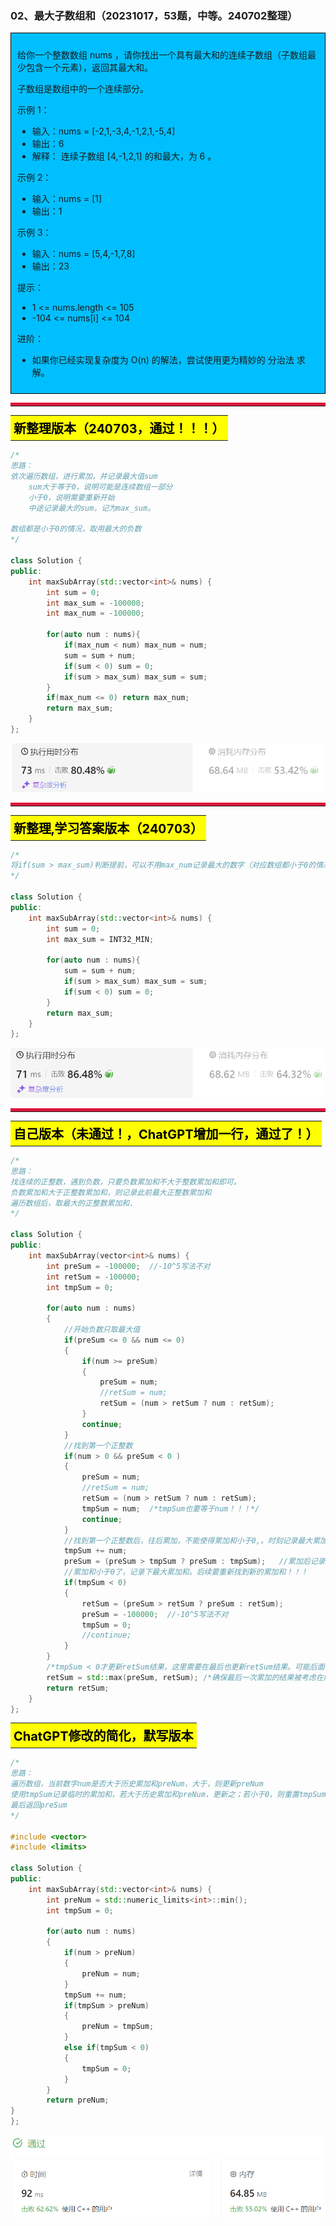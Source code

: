 ### 02、最大子数组和（20231017，53题，中等。240702整理）
<div style="border: 1px solid black; padding: 10px; background-color: #00BFFF;">

给你一个整数数组 nums ，请你找出一个具有最大和的连续子数组（子数组最少包含一个元素），返回其最大和。

子数组是数组中的一个连续部分。

示例 1：

- 输入：nums = [-2,1,-3,4,-1,2,1,-5,4]
- 输出：6
- 解释：
  连续子数组 [4,-1,2,1] 的和最大，为 6 。

示例 2：

- 输入：nums = [1]
- 输出：1

示例 3：

- 输入：nums = [5,4,-1,7,8]
- 输出：23
 
提示：

- 1 <= nums.length <= 105
- -104 <= nums[i] <= 104

进阶：
- 如果你已经实现复杂度为 O(n) 的解法，尝试使用更为精妙的 分治法 求解。

  </p>
</div>

<hr style="border-top: 5px solid #DC143C;">

<table>
  <tr>
    <td bgcolor="Yellow" style="padding: 5px; border: 0px solid black;">
      <span style="font-weight: bold; font-size: 20px;color: black;">
      新整理版本（240703，通过！！！）
      </span>
    </td>
  </tr>
</table>

```C++
/*
思路：
依次遍历数组，进行累加，并记录最大值sum
    sum大于等于0，说明可能是连续数组一部分
    小于0，说明需要重新开始
    中途记录最大的sum，记为max_sum。

数组都是小于0的情况，取用最大的负数
*/

class Solution {
public:
    int maxSubArray(std::vector<int>& nums) {
        int sum = 0;
        int max_sum = -100000;
        int max_num = -100000;
        
        for(auto num : nums){
            if(max_num < num) max_num = num;
            sum = sum + num;
            if(sum < 0) sum = 0;
            if(sum > max_sum) max_sum = sum;
        }
        if(max_num <= 0) return max_num;
        return max_sum;
    }
};
```
![alt text](image/04dbea1f11bed72ead6b81ba581aa8d.png)

<hr style="border-top: 5px solid #DC143C;">

<table>
  <tr>
    <td bgcolor="Yellow" style="padding: 5px; border: 0px solid black;">
      <span style="font-weight: bold; font-size: 20px;color: black;">
      新整理,学习答案版本（240703）
      </span>
    </td>
  </tr>
</table>

```C++
/*
将if(sum > max_sum)判断提前，可以不用max_num记录最大的数字（对应数组都小于0的情况）
*/

class Solution {
public:
    int maxSubArray(std::vector<int>& nums) {
        int sum = 0;
        int max_sum = INT32_MIN;
        
        for(auto num : nums){
            sum = sum + num;
            if(sum > max_sum) max_sum = sum;
            if(sum < 0) sum = 0;
        }
        return max_sum;
    }
};
```
![alt text](image/68634acb56ca8f52ad8d9e6e39177e8.png)
<hr style="border-top: 5px solid #DC143C;">
<table>
  <tr>
    <td bgcolor="Yellow" style="padding: 5px; border: 0px solid black;">
      <span style="font-weight: bold; font-size: 20px;color: black;">
      自己版本（未通过！，ChatGPT增加一行，通过了！）
      </span>
    </td>
  </tr>
</table>

```C++
/*
思路：
找连续的正整数，遇到负数，只要负数累加和不大于整数累加和即可。
负数累加和大于正整数累加和，则记录此前最大正整数累加和
遍历数组后，取最大的正整数累加和.
*/

class Solution {
public:
    int maxSubArray(vector<int>& nums) {
        int preSum = -100000;  //-10^5写法不对
        int retSum = -100000;
        int tmpSum = 0;

        for(auto num : nums)
        {
            //开始负数只取最大值
            if(preSum <= 0 && num <= 0)
            {
                if(num >= preSum)
                {
                    preSum = num;
                    //retSum = num;
                    retSum = (num > retSum ? num : retSum);
                }
                continue;
            }
            //找到第一个正整数
            if(num > 0 && preSum < 0 )
            {
                preSum = num;
                //retSum = num;
                retSum = (num > retSum ? num : retSum);
                tmpSum = num;  /*tmpSum也要等于num！！！*/
                continue;
            }
            //找到第一个正整数后，往后累加，不能使得累加和小于0,。时刻记录最大累加和
            tmpSum += num;
            preSum = (preSum > tmpSum ? preSum : tmpSum);   //累加后记录最大的累加和
            //累加和小于0了，记录下最大累加和。后续要重新找到新的累加和！！！
            if(tmpSum < 0)
            {
                retSum = (preSum > retSum ? preSum : retSum);
                preSum = -100000;  //-10^5写法不对
                tmpSum = 0;
                //continue;
            }
        }
        /*tmpSum < 0才更新retSum结果，这里需要在最后也更新retSum结果。可能后面一直大于零，没有tmpSum < 0的情况出现，导致retSum没更新到的情况。。*/
        retSum = std::max(preSum, retSum); /*确保最后一次累加的结果被考虑在内*/
        return retSum;
    }
};

```

<table>
  <tr>
    <td bgcolor="Yellow" style="padding: 5px; border: 0px solid black;">
      <span style="font-weight: bold; font-size: 20px;color: black;">
      ChatGPT修改的简化，默写版本
      </span>
    </td>
  </tr>
</table>

```C++
/*
思路：
遍历数组，当前数字num是否大于历史累加和preNum，大于，则更新preNum
使用tmpSum记录临时的累加和，若大于历史累加和preNum，更新之；若小于0，则重置tmpSum
最后返回preSum
*/

#include <vector>
#include <limits>

class Solution {
public:
    int maxSubArray(std::vector<int>& nums) {
        int preNum = std::numeric_limits<int>::min();
        int tmpSum = 0;

        for(auto num : nums)
        {
            if(num > preNum)
            {
                preNum = num;
            }
            tmpSum += num;
            if(tmpSum > preNum)
            {
                preNum = tmpSum;
            }
            else if(tmpSum < 0)
            {
                tmpSum = 0;
            } 
        }
        return preNum;
}
};

```
![Alt text](image/image-26.png)
